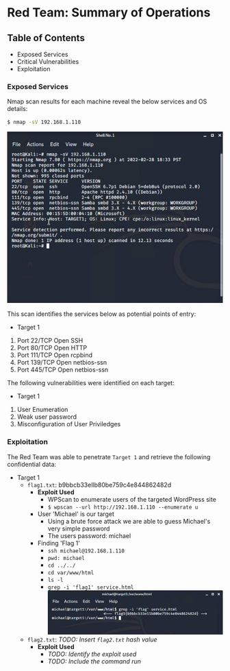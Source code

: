 # Red Team: Summary of Operations

## Table of Contents
- Exposed Services
- Critical Vulnerabilities
- Exploitation

### Exposed Services

Nmap scan results for each machine reveal the below services and OS details:

```bash
$ nmap -sV 192.168.1.110
```
![NMAP scan](https://github.com/guerriericp/Final_Project/blob/main/Images/nmap_scan_final_project.png "NMAP scan")

This scan identifies the services below as potential points of entry:
- Target 1
 1. Port 22/TCP 	    Open 	SSH
 2. Port 80/TCP 	    Open 	HTTP
 3. Port 111/TCP 	Open 	rcpbind
 4. Port 139/TCP 	Open 	netbios-ssn
 5. Port 445/TCP 	Open 	netbios-ssn


The following vulnerabilities were identified on each target:
- Target 1
 1. User Enumeration
 2. Weak user password
 3. Misconfiguration of User Priviledges 

### Exploitation

The Red Team was able to penetrate `Target 1` and retrieve the following confidential data:
- Target 1
  - `flag1.txt`: b9bbcb33ellb80be759c4e844862482d
    - **Exploit Used**
      - WPScan to enumerate users of the targeted WordPress site
      - `$ wpscan --url http://192.168.1.110 --enumerate u`
    - User 'Michael' is our target
      - Using a brute force attack we are able to guess Michael's very simple password
      - The users password: michael
    - Finding 'Flag 1'
      - `ssh michael@192.168.1.110`
      - `pwd: michael`
      - `cd ../../`
      - `cd var/www/html`
      - `ls -l`
      - `grep -i 'flag1' service.html`
 ![flag1](https://github.com/guerriericp/Final_Project/blob/main/Images/flag_1redteam.png "Flag 1")
  - `flag2.txt`: _TODO: Insert `flag2.txt` hash value_
    - **Exploit Used**
      - _TODO: Identify the exploit used_
      - _TODO: Include the command run_
